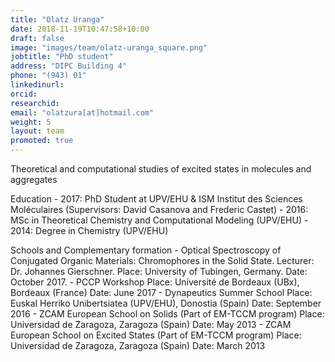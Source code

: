 ```yaml
---
title: "Olatz Uranga"
date: 2018-11-19T10:47:58+10:00
draft: false
image: "images/team/olatz-uranga_square.png"
jobtitle: "PhD student"
address: "DIPC Building 4"
phone: "(943) 01"
linkedinurl:
orcid:
researchid:
email: "olatzura[at]hotmail.com"
weight: 5
layout: team
promoted: true
---
```


Theoretical and computational studies of excited states in molecules and aggregates

Education
    - 2017: PhD Student at UPV/EHU & ISM Institut des Sciences Moléculaires
    (Supervisors: David Casanova and Frederic Castet)
    - 2016: MSc in Theoretical Chemistry and Computational Modeling (UPV/EHU)
    - 2014: Degree in Chemistry (UPV/EHU)

Schools and Complementary formation
    - Optical Spectroscopy of Conjugated Organic Materials: Chromophores in the Solid State.
    Lecturer: Dr. Johannes Gierschner.
    Place: University of Tubingen, Germany.
    Date: October 2017.
    - PCCP Workshop
    Place: Université de Bordeaux (UBx), Bordeaux (France)
    Date: June 2017
    - Dynapeutics Summer School
    Place: Euskal Herriko Unibertsiatea (UPV/EHU), Donostia (Spain)
    Date: September 2016
    - ZCAM European School on Solids (Part of EM-TCCM program)
    Place: Universidad de Zaragoza, Zaragoza (Spain)
    Date: May 2013
    - ZCAM European School on Excited States (Part of EM-TCCM program)
    Place: Universidad de Zaragoza, Zaragoza (Spain)
    Date: March 2013
